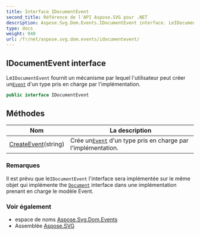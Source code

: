 ```yaml
---
title: Interface IDocumentEvent
second_title: Référence de l'API Aspose.SVG pour .NET
description: Aspose.Svg.Dom.Events.IDocumentEvent interface. LeIDocumentEvent fournit un mécanisme par lequel lutilisateur peut créer unEvent dun type pris en charge par limplémentation.
type: docs
weight: 940
url: /fr/net/aspose.svg.dom.events/idocumentevent/
---
```

## IDocumentEvent interface

Le`IDocumentEvent` fournit un mécanisme par lequel l'utilisateur peut créer un[`Event`](../event/) d'un type pris en charge par l'implémentation.

```csharp
public interface IDocumentEvent
```

## Méthodes

| Nom | La description |
| --- | --- |
| [CreateEvent](../../aspose.svg.dom.events/idocumentevent/createevent/)(string) | Crée un[`Event`](../event/) d'un type pris en charge par l'implémentation. |

### Remarques

Il est prévu que le`IDocumentEvent` l'interface sera implémentée sur le même objet qui implémente the [`Document`](../../aspose.svg.dom/document/) interface dans une implémentation prenant en charge le modèle Event.

### Voir également

* espace de noms [Aspose.Svg.Dom.Events](../../aspose.svg.dom.events/)
* Assemblée [Aspose.SVG](../../)


